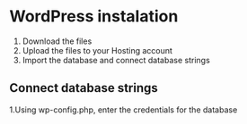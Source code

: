 # WordPress instalation
1. Download the files
2. Upload the files to your Hosting account
3. Import the database and connect database strings

## Connect database strings

1.Using wp-config.php, enter the credentials for the database
